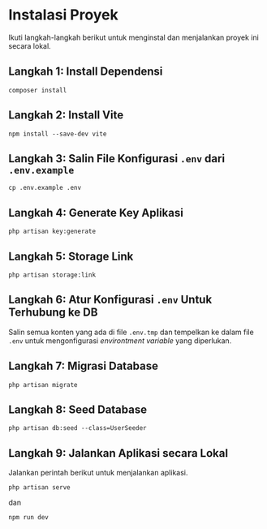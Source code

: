# Instalasi Proyek

Ikuti langkah-langkah berikut untuk menginstal dan menjalankan proyek ini secara lokal.

## Langkah 1: Install Dependensi
```
composer install
```

## Langkah 2: Install Vite
```
npm install --save-dev vite
```

## Langkah 3: Salin File Konfigurasi `.env` dari `.env.example`

```
cp .env.example .env  
```

## Langkah 4: Generate Key Aplikasi  

```
php artisan key:generate  
```

## Langkah 5: Storage Link
```
php artisan storage:link
```

## Langkah 6: Atur Konfigurasi `.env` Untuk Terhubung ke DB

Salin semua konten yang ada di file `.env.tmp` dan tempelkan ke dalam file `.env` untuk mengonfigurasi _environtment variable_ yang diperlukan.  

## Langkah 7: Migrasi Database  

```
php artisan migrate
```  

## Langkah 8: Seed Database

```
php artisan db:seed --class=UserSeeder
```

## Langkah 9: Jalankan Aplikasi secara Lokal  
Jalankan perintah berikut untuk menjalankan aplikasi.
```
php artisan serve
```
dan
```
npm run dev
```
